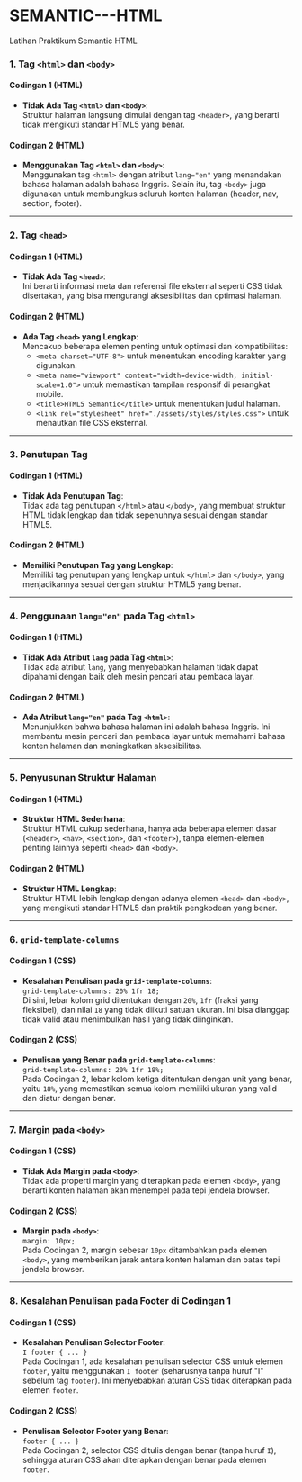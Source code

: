 # SEMANTIC---HTML
Latihan Praktikum Semantic HTML


### 1. Tag `<html>` dan `<body>`

#### Codingan 1 (HTML)
- **Tidak Ada Tag `<html>` dan `<body>`**:  
  Struktur halaman langsung dimulai dengan tag `<header>`, yang berarti tidak mengikuti standar HTML5 yang benar.

#### Codingan 2 (HTML)
- **Menggunakan Tag `<html>` dan `<body>`**:  
  Menggunakan tag `<html>` dengan atribut `lang="en"` yang menandakan bahasa halaman adalah bahasa Inggris. Selain itu, tag `<body>` juga digunakan untuk membungkus seluruh konten halaman (header, nav, section, footer).

---
### 2. Tag `<head>`

#### Codingan 1 (HTML)
- **Tidak Ada Tag `<head>`**:  
  Ini berarti informasi meta dan referensi file eksternal seperti CSS tidak disertakan, yang bisa mengurangi aksesibilitas dan optimasi halaman.

#### Codingan 2 (HTML)
- **Ada Tag `<head>` yang Lengkap**:  
  Mencakup beberapa elemen penting untuk optimasi dan kompatibilitas:
  - `<meta charset="UTF-8">` untuk menentukan encoding karakter yang digunakan.
  - `<meta name="viewport" content="width=device-width, initial-scale=1.0">` untuk memastikan tampilan responsif di perangkat mobile.
  - `<title>HTML5 Semantic</title>` untuk menentukan judul halaman.
  - `<link rel="stylesheet" href="./assets/styles/styles.css">` untuk menautkan file CSS eksternal.

---
### 3. Penutupan Tag

#### Codingan 1 (HTML)
- **Tidak Ada Penutupan Tag**:  
  Tidak ada tag penutupan `</html>` atau `</body>`, yang membuat struktur HTML tidak lengkap dan tidak sepenuhnya sesuai dengan standar HTML5.

#### Codingan 2 (HTML)
- **Memiliki Penutupan Tag yang Lengkap**:  
  Memiliki tag penutupan yang lengkap untuk `</html>` dan `</body>`, yang menjadikannya sesuai dengan struktur HTML5 yang benar.

---
### 4. Penggunaan `lang="en"` pada Tag `<html>`

#### Codingan 1 (HTML)
- **Tidak Ada Atribut `lang` pada Tag `<html>`**:  
  Tidak ada atribut `lang`, yang menyebabkan halaman tidak dapat dipahami dengan baik oleh mesin pencari atau pembaca layar.

#### Codingan 2 (HTML)
- **Ada Atribut `lang="en"` pada Tag `<html>`**:  
  Menunjukkan bahwa bahasa halaman ini adalah bahasa Inggris. Ini membantu mesin pencari dan pembaca layar untuk memahami bahasa konten halaman dan meningkatkan aksesibilitas.

---
### 5. Penyusunan Struktur Halaman

#### Codingan 1 (HTML)
- **Struktur HTML Sederhana**:  
  Struktur HTML cukup sederhana, hanya ada beberapa elemen dasar (`<header>`, `<nav>`, `<section>`, dan `<footer>`), tanpa elemen-elemen penting lainnya seperti `<head>` dan `<body>`.

#### Codingan 2 (HTML)
- **Struktur HTML Lengkap**:  
  Struktur HTML lebih lengkap dengan adanya elemen `<head>` dan `<body>`, yang mengikuti standar HTML5 dan praktik pengkodean yang benar.

---
### 6. `grid-template-columns`

#### Codingan 1 (CSS)
- **Kesalahan Penulisan pada `grid-template-columns`**:  
  `grid-template-columns: 20% 1fr 18;`  
  Di sini, lebar kolom grid ditentukan dengan `20%`, `1fr` (fraksi yang fleksibel), dan nilai `18` yang tidak diikuti satuan ukuran. Ini bisa dianggap tidak valid atau menimbulkan hasil yang tidak diinginkan.

#### Codingan 2 (CSS)
- **Penulisan yang Benar pada `grid-template-columns`**:  
  `grid-template-columns: 20% 1fr 18%;`  
  Pada Codingan 2, lebar kolom ketiga ditentukan dengan unit yang benar, yaitu `18%`, yang memastikan semua kolom memiliki ukuran yang valid dan diatur dengan benar.

---
### 7. Margin pada `<body>`

#### Codingan 1 (CSS)
- **Tidak Ada Margin pada `<body>`**:  
  Tidak ada properti margin yang diterapkan pada elemen `<body>`, yang berarti konten halaman akan menempel pada tepi jendela browser.

#### Codingan 2 (CSS)
- **Margin pada `<body>`**:  
  `margin: 10px;`  
  Pada Codingan 2, margin sebesar `10px` ditambahkan pada elemen `<body>`, yang memberikan jarak antara konten halaman dan batas tepi jendela browser.

---
### 8. Kesalahan Penulisan pada Footer di Codingan 1

#### Codingan 1 (CSS)
- **Kesalahan Penulisan Selector Footer**:  
  `I footer { ... }`  
  Pada Codingan 1, ada kesalahan penulisan selector CSS untuk elemen `footer`, yaitu menggunakan `I footer` (seharusnya tanpa huruf "I" sebelum tag `footer`). Ini menyebabkan aturan CSS tidak diterapkan pada elemen `footer`.

#### Codingan 2 (CSS)
- **Penulisan Selector Footer yang Benar**:  
  `footer { ... }`  
  Pada Codingan 2, selector CSS ditulis dengan benar (tanpa huruf `I`), sehingga aturan CSS akan diterapkan dengan benar pada elemen `footer`.
